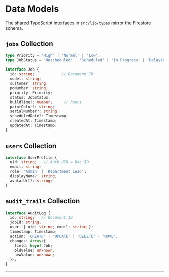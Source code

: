# Data Models

The shared TypeScript interfaces in `src/lib/types` mirror the Firestore schema.

## `jobs` Collection

```typescript
type Priority = 'High' | 'Normal' | 'Low';
type JobStatus = 'Unscheduled' | 'Scheduled' | 'In Progress' | 'Delayed' | 'Requires Attention';

interface Job {
  id: string;            // Document ID
  model: string;
  customer: string;
  poNumber: string;
  priority: Priority;
  status: JobStatus;
  buildTime?: number;     // hours
  paintColor?: string;
  serialNumber?: string;
  scheduledDate?: Timestamp;
  createdAt: Timestamp;
  updatedAt: Timestamp;
}
```

## `users` Collection

```typescript
interface UserProfile {
  uid: string;   // Auth UID = Doc ID
  email: string;
  role: 'Admin' | 'Department Lead';
  displayName?: string;
  avatarUrl?: string;
}
```

## `audit_trails` Collection

```typescript
interface AuditLog {
  id: string;   // Document ID
  jobId: string;
  user: { uid: string; email: string };
  timestamp: Timestamp;
  action: 'CREATE' | 'UPDATE' | 'DELETE' | 'MOVE';
  changes: Array<{
    field: keyof Job;
    oldValue: unknown;
    newValue: unknown;
  }>;
}
```

---

